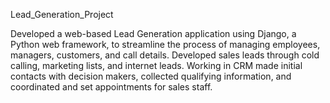Lead_Generation_Project

Developed a web-based Lead Generation application using Django, a Python web framework, to streamline the process of managing employees, managers, customers, and call details. Developed sales leads through cold calling, marketing lists, and internet leads. Working in CRM made initial contacts with decision makers, collected qualifying information, and coordinated and set appointments for sales staff.
